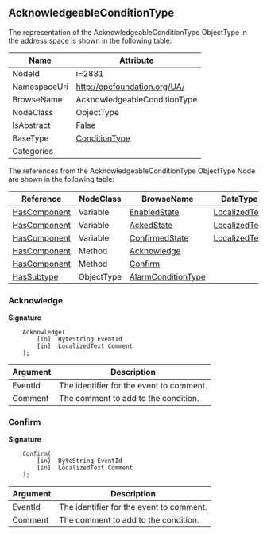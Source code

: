 <!-- objecttype -->
## AcknowledgeableConditionType
  
<!-- end of text -->
The representation of the AcknowledgeableConditionType ObjectType in the address space is shown in the following table:  

|Name|Attribute|
|---|---|
|NodeId|i=2881|
|NamespaceUri|http://opcfoundation.org/UA/|
|BrowseName|AcknowledgeableConditionType|
|NodeClass|ObjectType|
|IsAbstract|False|
|BaseType|[ConditionType](../../ObjectTypes/ConditionType/readme.md)|
|Categories||

The references from the AcknowledgeableConditionType ObjectType Node are shown in the following table:  

|Reference|NodeClass|BrowseName|DataType|TypeDefinition|ModellingRule|
|---|---|---|---|---|---|
|[HasComponent](../../ReferenceTypes/HasComponent/readme.md)|Variable|[EnabledState](#EnabledState)|[LocalizedText](../../DataTypes/LocalizedText/readme.md)|[TwoStateVariableType](../../VariableTypes/TwoStateVariableType/readme.md)|[Mandatory](../../Objects/Mandatory/readme.md)|
|[HasComponent](../../ReferenceTypes/HasComponent/readme.md)|Variable|[AckedState](#AckedState)|[LocalizedText](../../DataTypes/LocalizedText/readme.md)|[TwoStateVariableType](../../VariableTypes/TwoStateVariableType/readme.md)|[Mandatory](../../Objects/Mandatory/readme.md)|
|[HasComponent](../../ReferenceTypes/HasComponent/readme.md)|Variable|[ConfirmedState](#ConfirmedState)|[LocalizedText](../../DataTypes/LocalizedText/readme.md)|[TwoStateVariableType](../../VariableTypes/TwoStateVariableType/readme.md)|[Optional](../../Objects/Optional/readme.md)|
|[HasComponent](../../ReferenceTypes/HasComponent/readme.md)|Method|[Acknowledge](#Acknowledge)|||[Mandatory](../../Objects/Mandatory/readme.md)|
|[HasComponent](../../ReferenceTypes/HasComponent/readme.md)|Method|[Confirm](#Confirm)|||[Optional](../../Objects/Optional/readme.md)|
|[HasSubtype](../../ReferenceTypes/HasSubtype/readme.md)|ObjectType|[AlarmConditionType](#AlarmConditionType)||||

### <a name="Acknowledge"></a>Acknowledge
  
**Signature**
```
    Acknowledge(
        [in]  ByteString EventId
        [in]  LocalizedText Comment
    );
```

|Argument|Description|
|---|---|
|EventId|The identifier for the event to comment.|
|Comment|The comment to add to the condition.|

### <a name="Confirm"></a>Confirm
  
**Signature**
```
    Confirm(
        [in]  ByteString EventId
        [in]  LocalizedText Comment
    );
```

|Argument|Description|
|---|---|
|EventId|The identifier for the event to comment.|
|Comment|The comment to add to the condition.|


